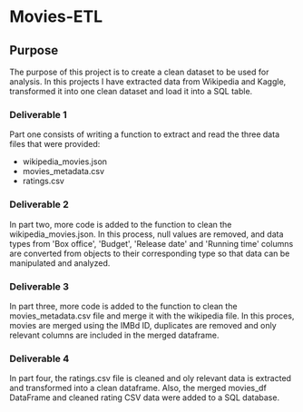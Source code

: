 # Movies-ETL

## Purpose
The purpose of this project is to create a clean dataset to be used for analysis.
In this projects I have extracted data from Wikipedia and Kaggle, transformed it into one clean dataset and load it into a SQL table.

### Deliverable 1
Part one consists of writing a function to extract and read the three data files that were provided:
- wikipedia_movies.json
- movies_metadata.csv
- ratings.csv

### Deliverable 2
In part two, more code is added to the function to clean the wikipedia_movies.json. In this process, null values are removed, and data types from 'Box office', 'Budget', 'Release date' and 'Running time' columns are converted from objects to their corresponding type so that data can be manipulated and analyzed.

### Deliverable 3
In part three, more code is added to the function to clean the movies_metadata.csv file and merge it with the wikipedia file. In this proces, movies are merged using the IMBd ID, duplicates are removed and only relevant columns are included in the merged dataframe. 

### Deliverable 4
In part four, the ratings.csv file is cleaned and oly relevant data is extracted and transformed into a clean dataframe. Also, the merged movies_df DataFrame and cleaned rating CSV data were added to a SQL database.


